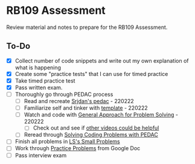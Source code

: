 # RB109 Assessment

Review material and notes to prepare for the RB109 Assessment.

## To-Do

- [x] Collect number of code snippets and write out my own explanation of what is happening
- [x] Create some "practice tests" that I can use for timed practice
- [x] Take timed practice test
- [x] Pass written exam.
- [ ] Thoroughly go through PEDAC process
    - [ ] Read and recreate [Srjdan's pedac](./pedac/light_pedac.rb) - 220222
    - [ ] Familiarize self and tinker with [template](./pedac/pedac_temp.rb) - 220222
    - [ ] Watch and code with [General Approach for Problem Solving](https://launchschool.com/gists/c013accd) - 220222
        - [ ] Check out and see if [other videos could be helpful](https://launchschool.com/videos)
    - [ ] Reread through [Solving Coding Problems with PEDAC](https://medium.com/launch-school/solving-coding-problems-with-pedac-29141331f93f)
- [ ] Finish all problems in [LS's Small Problems](https://launchschool.com/exercises)
- [ ] Work through [Practice Problems](./interview_assessment/problem_list.md) from Google Doc
- [ ] Pass interview exam